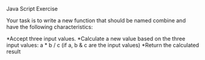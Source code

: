 Java Script Exercise 

Your task is to write a new function that should be named combine and have the following characteristics:

*Accept three input values.
*Calculate a new value based on the three input values: a * b / c (if a, b & c are the input values)
*Return the calculated result
